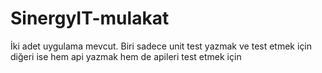 # SinergyIT-mulakat
İki adet uygulama mevcut. Biri sadece unit test yazmak ve test etmek için diğeri ise hem api yazmak hem de apileri test etmek için
